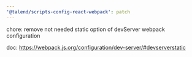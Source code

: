 ```yaml
---
'@talend/scripts-config-react-webpack': patch
---
```


chore: remove not needed static option of devServer webpack configuration

doc: https://webpack.js.org/configuration/dev-server/#devserverstatic
